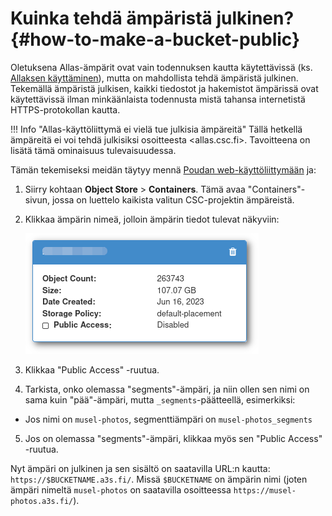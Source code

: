
# Kuinka tehdä ämpäristä julkinen? {#how-to-make-a-bucket-public}

Oletuksena Allas-ämpärit ovat vain todennuksen kautta käytettävissä (ks. [Allaksen käyttäminen](../../data/Allas/accessing_allas.md)), mutta on mahdollista tehdä ämpäristä julkinen. Tekemällä ämpäristä julkisen, kaikki tiedostot ja hakemistot ämpärissä ovat käytettävissä ilman minkäänlaista todennusta mistä tahansa internetistä HTTPS-protokollan kautta.

!!! Info "Allas-käyttöliittymä ei vielä tue julkisia ämpäreitä"
    Tällä hetkellä ämpäreitä ei voi tehdä julkisiksi osoitteesta <allas.csc.fi>. Tavoitteena on lisätä tämä ominaisuus tulevaisuudessa.

Tämän tekemiseksi meidän täytyy mennä [Poudan web-käyttöliittymään](https://pouta.csc.fi) ja:

1. Siirry kohtaan **Object Store** > **Containers**. Tämä avaa "Containers"-sivun, jossa on luettelo kaikista valitun CSC-projektin ämpäreistä.
2. Klikkaa ämpärin nimeä, jolloin ämpärin tiedot tulevat näkyviin:

    ![Ämpäritiedot](../../img/bucket_information.png)

3. Klikkaa "Public Access" -ruutua.
4. Tarkista, onko olemassa "segments"-ämpäri, ja niin ollen sen nimi on sama kuin "pää"-ämpäri, mutta `_segments`-päätteellä, esimerkiksi:

  * Jos nimi on `musel-photos`, segmenttiämpäri on `musel-photos_segments`

5. Jos on olemassa "segments"-ämpäri, klikkaa myös sen "Public Access" -ruutua.

Nyt ämpäri on julkinen ja sen sisältö on saatavilla URL:n kautta: `https://$BUCKETNAME.a3s.fi/`. Missä `$BUCKETNAME` on ämpärin nimi (joten ämpäri nimeltä `musel-photos` on saatavilla osoitteessa `https://musel-photos.a3s.fi/`).

